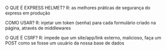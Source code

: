 O QUE É EXPRESS HELMET?
R: as melhores práticas de segurança do express em produção

COMO USAR?
R: injetar um token (senha) para cada formulário criado na página, através de middlewares


O QUE É CSRF?
R: impede que um site/app/link externo, malicioso, faça um POST como se fosse um usuário da nossa base de dados